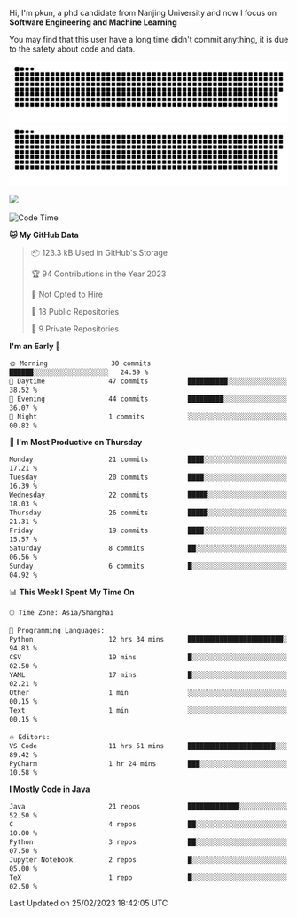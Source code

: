 Hi, I'm pkun, a phd candidate from Nanjing University and now I focus on **Software Engineering and Machine Learning**

You may find that this user have a long time didn't commit anything, it is due to the safety about code and data.

![GitHub Snake Light](https://github.com/pppppkun/pppppkun/blob/output/github-snake.svg#gh-light-mode-only)
![GitHub Snake dark](https://github.com/pppppkun/pppppkun/blob/output/github-snake-dark.svg#gh-dark-mode-only)

![](https://komarev.com/ghpvc/?username=pppppkun)
<!--START_SECTION:waka-->
![Code Time](http://img.shields.io/badge/Code%20Time-1%2C598%20hrs%2055%20mins-blue)

**🐱 My GitHub Data** 

> 📦 123.3 kB Used in GitHub's Storage 
 > 
> 🏆 94 Contributions in the Year 2023
 > 
> 🚫 Not Opted to Hire
 > 
> 📜 18 Public Repositories 
 > 
> 🔑 9 Private Repositories 
 > 
**I'm an Early 🐤** 

```text
🌞 Morning                30 commits          ██████░░░░░░░░░░░░░░░░░░░   24.59 % 
🌆 Daytime                47 commits          ██████████░░░░░░░░░░░░░░░   38.52 % 
🌃 Evening                44 commits          █████████░░░░░░░░░░░░░░░░   36.07 % 
🌙 Night                  1 commits           ░░░░░░░░░░░░░░░░░░░░░░░░░   00.82 % 
```
📅 **I'm Most Productive on Thursday** 

```text
Monday                   21 commits          ████░░░░░░░░░░░░░░░░░░░░░   17.21 % 
Tuesday                  20 commits          ████░░░░░░░░░░░░░░░░░░░░░   16.39 % 
Wednesday                22 commits          █████░░░░░░░░░░░░░░░░░░░░   18.03 % 
Thursday                 26 commits          █████░░░░░░░░░░░░░░░░░░░░   21.31 % 
Friday                   19 commits          ████░░░░░░░░░░░░░░░░░░░░░   15.57 % 
Saturday                 8 commits           ██░░░░░░░░░░░░░░░░░░░░░░░   06.56 % 
Sunday                   6 commits           █░░░░░░░░░░░░░░░░░░░░░░░░   04.92 % 
```


📊 **This Week I Spent My Time On** 

```text
🕑︎ Time Zone: Asia/Shanghai

💬 Programming Languages: 
Python                   12 hrs 34 mins      ████████████████████████░   94.83 % 
CSV                      19 mins             █░░░░░░░░░░░░░░░░░░░░░░░░   02.50 % 
YAML                     17 mins             █░░░░░░░░░░░░░░░░░░░░░░░░   02.21 % 
Other                    1 min               ░░░░░░░░░░░░░░░░░░░░░░░░░   00.15 % 
Text                     1 min               ░░░░░░░░░░░░░░░░░░░░░░░░░   00.15 % 

🔥 Editors: 
VS Code                  11 hrs 51 mins      ██████████████████████░░░   89.42 % 
PyCharm                  1 hr 24 mins        ███░░░░░░░░░░░░░░░░░░░░░░   10.58 % 
```

**I Mostly Code in Java** 

```text
Java                     21 repos            █████████████░░░░░░░░░░░░   52.50 % 
C                        4 repos             ██░░░░░░░░░░░░░░░░░░░░░░░   10.00 % 
Python                   3 repos             ██░░░░░░░░░░░░░░░░░░░░░░░   07.50 % 
Jupyter Notebook         2 repos             █░░░░░░░░░░░░░░░░░░░░░░░░   05.00 % 
TeX                      1 repo              █░░░░░░░░░░░░░░░░░░░░░░░░   02.50 % 
```




 Last Updated on 25/02/2023 18:42:05 UTC
<!--END_SECTION:waka-->
